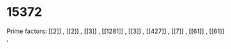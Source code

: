 # 15372

Prime factors: [[2]] , [[2]] , [[3]] , [[1281]] , [[3]] , [[427]] , [[7]] , [[61]] , [[61]] , 